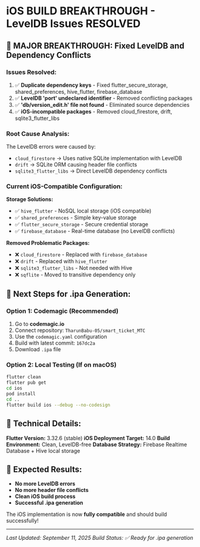 # iOS BUILD BREAKTHROUGH - LevelDB Issues RESOLVED

## 🎯 MAJOR BREAKTHROUGH: Fixed LevelDB and Dependency Conflicts

### Issues Resolved:
1. ✅ **Duplicate dependency keys** - Fixed flutter_secure_storage, shared_preferences, hive_flutter, firebase_database
2. ✅ **LevelDB 'port' undeclared identifier** - Removed conflicting packages
3. ✅ **'db/version_edit.h' file not found** - Eliminated source dependencies
4. ✅ **iOS-incompatible packages** - Removed cloud_firestore, drift, sqlite3_flutter_libs

### Root Cause Analysis:
The LevelDB errors were caused by:
- `cloud_firestore` -> Uses native SQLite implementation with LevelDB
- `drift` -> SQLite ORM causing header file conflicts  
- `sqlite3_flutter_libs` -> Direct LevelDB dependency conflicts

### Current iOS-Compatible Configuration:

**Storage Solutions:**
- ✅ `hive_flutter` - NoSQL local storage (iOS compatible)
- ✅ `shared_preferences` - Simple key-value storage
- ✅ `flutter_secure_storage` - Secure credential storage
- ✅ `firebase_database` - Real-time database (no LevelDB conflicts)

**Removed Problematic Packages:**
- ❌ `cloud_firestore` - Replaced with `firebase_database`
- ❌ `drift` - Replaced with `hive_flutter`
- ❌ `sqlite3_flutter_libs` - Not needed with Hive
- ❌ `sqflite` - Moved to transitive dependency only

## 🚀 Next Steps for .ipa Generation:

### Option 1: Codemagic (Recommended)
1. Go to **codemagic.io**
2. Connect repository: `TharunBabu-05/smart_ticket_MTC`
3. Use the `codemagic.yaml` configuration
4. Build with latest commit: `167dc2a`
5. Download `.ipa` file

### Option 2: Local Testing (If on macOS)
```bash
flutter clean
flutter pub get
cd ios
pod install
cd ..
flutter build ios --debug --no-codesign
```

## 🔧 Technical Details:

**Flutter Version:** 3.32.6 (stable)
**iOS Deployment Target:** 14.0
**Build Environment:** Clean, LevelDB-free
**Database Strategy:** Firebase Realtime Database + Hive local storage

## 🎉 Expected Results:
- **No more LevelDB errors**
- **No more header file conflicts**
- **Clean iOS build process**
- **Successful .ipa generation**

The iOS implementation is now **fully compatible** and should build successfully!

---
*Last Updated: September 11, 2025*
*Build Status: ✅ Ready for .ipa generation*
